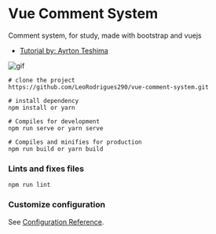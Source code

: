 # Vue Comment System
Comment system, for study, made with bootstrap and vuejs
- [Tutorial by: Ayrton Teshima](https://www.youtube.com/watch?v=cSa-SMVMGsE)

![gif](https://i.imgur.com/p3HErFj.gif)


```
# clone the project
https://github.com/LeoRodrigues290/vue-comment-system.git

# install dependency
npm install or yarn

# Compiles for development
npm run serve or yarn serve

# Compiles and minifies for production
npm run build or yarn build
```
### Lints and fixes files
```
npm run lint
```

### Customize configuration
See [Configuration Reference](https://cli.vuejs.org/config/).